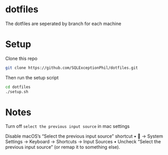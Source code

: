 # dotfiles

The dotfiles are seperated by branch for each machine

# Setup

Clone this repo

```sh
git clone https://github.com/SQLExceptionPhil/dotfiles.git
```

Then run the setup script

```sh
cd dotfiles
./setup.sh
```

# Notes

Turn off `select the previous input source` in mac settings

Disable macOS’s “Select the previous input source” shortcut
•  → System Settings → Keyboard → Shortcuts → Input Sources
• Uncheck “Select the previous input source” (or remap it to something else).
